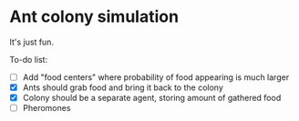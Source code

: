 # Ant colony simulation
It's just fun.

To-do list:

- [ ] Add "food centers" where probability of food appearing is much larger
- [x] Ants should grab food and bring it back to the colony
- [x] Colony should be a separate agent, storing amount of gathered food
- [ ] Pheromones